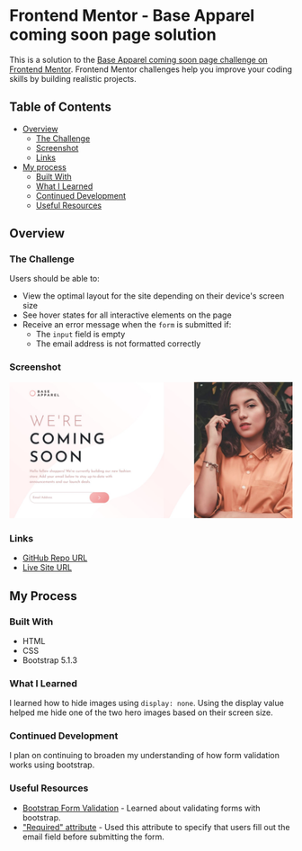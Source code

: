 # Frontend Mentor - Base Apparel coming soon page solution

This is a solution to the [Base Apparel coming soon page challenge on Frontend Mentor](https://www.frontendmentor.io/challenges/base-apparel-coming-soon-page-5d46b47f8db8a7063f9331a0). Frontend Mentor challenges help you improve your coding skills by building realistic projects.  

## Table of Contents

- [Overview](#overview)
  - [The Challenge](#the-challenge)
  - [Screenshot](#screenshot)
  - [Links](#links)
- [My process](#my-process)
  - [Built With](#built-with)
  - [What I Learned](#what-i-learned)
  - [Continued Development](#continued-development)
  - [Useful Resources](#useful-resources)

## Overview 

### The Challenge

Users should be able to:

- View the optimal layout for the site depending on their device's screen size
- See hover states for all interactive elements on the page
- Receive an error message when the `form` is submitted if:
  - The `input` field is empty
  - The email address is not formatted correctly

### Screenshot

![Base Apparel "Coming Soon" Page](images/baseapparel.jpg)

### Links

- [GitHub Repo URL](https://github.com/adrvnc/coming_soon_page)
- [Live Site URL](https://adrvnc.github.io/coming_soon_page/)

## My Process


### Built With 

- HTML 
- CSS
- Bootstrap 5.1.3
### What I Learned 

I learned how to hide images using `display: none`. Using the 
display value helped me hide one of the two hero images based on 
their screen size.  
### Continued Development 

I plan on continuing to broaden my understanding of how form validation works
using bootstrap. 


### Useful Resources 

- [Bootstrap Form Validation](https://getbootstrap.com/docs/5.0/forms/validation/) - Learned about validating forms with bootstrap.  
- ["Required" attribute](https://www.w3schools.com/tags/att_input_required.asp) - Used this attribute to specify that users fill out the email field before submitting the form. 
